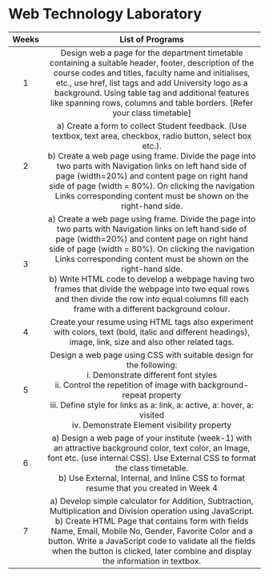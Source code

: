 # Web Technology Laboratory

|**Weeks**|**List of Programs**|
| :-: | :-: |
|1|Design web a page for the department timetable containing a suitable header, footer, description of the course codes and titles, faculty name and initialises, etc., use href, list tags and add University logo as a background. Using table tag and additional features like spanning rows, columns and table borders. [Refer your class timetable]|
|2|a)	Create a form to collect Student feedback. (Use textbox, text area, checkbox, radio button, select box etc.).<br>b)	Create a web page using frame. Divide the page into two parts with Navigation links on left hand side of page (width=20%) and content page on right hand side of page (width = 80%). On clicking the navigation Links corresponding content must be shown on the right-hand side.|
|3|a)	Create a web page using frame. Divide the page into two parts with Navigation links on left hand side of page (width=20%) and content page on right hand side of page (width = 80%). On clicking the navigation Links corresponding content must be shown on the right-hand side.<br>b)	Write HTML code to develop a webpage having two frames that divide the webpage into two equal rows and then divide the row into equal columns fill each frame with a different background colour.|
|4|Create your resume using HTML tags also experiment with colors, text (bold, italic and different headings), image, link, size and also other related tags.|
|5|Design a web page using CSS with suitable design for the following: <br>i.	Demonstrate different font styles <br>ii.	Control the repetition of image with background-repeat property <br>iii.	Define style for links as a: link, a: active, a: hover, a: visited<br>iv.	Demonstrate Element visibility property|
|6|a)	Design a web page of your institute (week-1) with an attractive background color, text color, an Image, font etc. (use internal CSS). Use External CSS to format the class timetable.<br>b)	Use External, Internal, and Inline CSS to format resume that you created in Week 4|
|7|a)	Develop simple calculator for Addition, Subtraction, Multiplication and Division operation using JavaScript. <br>b)	Create HTML Page that contains form with fields Name, Email, Mobile No, Gender, Favorite Color and a button. Write a JavaScript code to validate all the fields when the button is clicked, later combine and display the information in textbox.|
